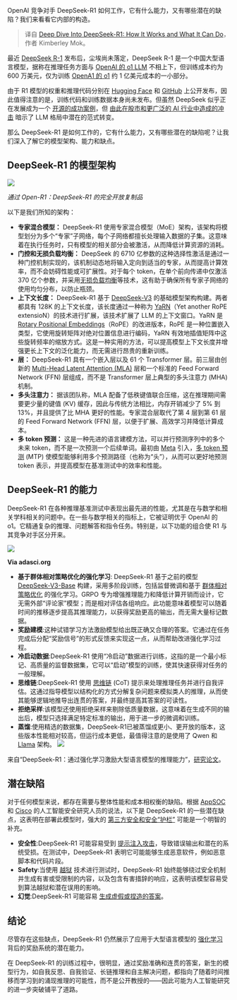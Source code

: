 
<!--
title: DeepSeek-R1深度解析：工作原理、强大功能与潜在缺陷
cover: https://cdn.thenewstack.io/media/2025/02/b0f86eb2-pexels-uma-media-2149408028-30608379.jpg
-->

OpenAI 竞争对手 DeepSeek-R1 如何工作，它有什么能力，又有哪些潜在的缺陷？我们来看看它内部的构造。

> 译自 [Deep Dive Into DeepSeek-R1: How It Works and What It Can Do](https://thenewstack.io/deep-dive-into-deepseek-r1-how-it-works-and-what-it-can-do/)，作者 Kimberley Mok。

最近 [DeepSeek R-1](https://github.com/deepseek-ai/DeepSeek-R1/blob/main/DeepSeek_R1.pdf) 发布后，尘埃尚未落定，DeepSeek R-1 是一个中国大型语言模型，据称在推理任务方面与 [OpenAI 的 o1 LLM](https://openai.com/o1/) 不相上下，但训练成本约为 600 万美元，仅为训练 [OpenA1 的 o1](https://thenewstack.io/openais-realtime-api-takes-a-bow/) 约 1 亿美元成本的一小部分。

由于 R1 模型的权重和推理代码分别在 [Hugging Face](https://huggingface.co/deepseek-ai/DeepSeek-R1) 和 [GitHub](https://github.com/deepseek-ai/DeepSeek-R1) 上公开发布，因此值得注意的是，训练代码和训练数据本身尚未发布。但虽然 DeepSeek 似乎正在发展成为一个 [开源的成功案例](https://thenewstack.io/icymi-deepseek-is-an-open-source-success-story/)，但 [由此在股市和更广泛的 AI 行业中造成的冲击](https://finance.yahoo.com/news/what-big-tech-execs-have-said-about-deepseek-as-us-contemplates-ban-140030220.html?guccounter=1&guce_referrer=aHR0cHM6Ly93d3cuZ29vZ2xlLmNvbS8&guce_referrer_sig=AQAAAG0ESvLn2vdGKx8BtC4WYJzfD7B1Sg9zRXuJKGUj5J99jeQyh2YeolPH5F5WkAifXQIaLBBoSEiSrZBnZv6lSOcSWI_7OKLcUOyUULFc5lUS8PRFzd9DBnXBoT9mP6bWqtsZWr2h1zCJefAOWuFNaX5uxrgQJw4mKhRn5BK3KnPl) 暗示了 LLM 格局中潜在的范式转变。

那么 DeepSeek-R1 是如何工作的，它有什么能力，又有哪些潜在的缺陷呢？让我们深入了解它的模型架构、能力和缺点。

## DeepSeek-R1 的模型架构

![](https://cdn.thenewstack.io/media/2025/02/31b1ccd4-deepseek-r1-architecture.png)

*通过 Open-R1：DeepSeek-R1 的完全开放复制品*

以下是我们所知的架构：

- **专家混合模型：** DeepSeek-R1 使用专家混合模型（MoE）架构，该架构将模型划分为多个“专家”子网络，每个子网络都擅长处理输入数据的子集。这意味着在执行任务时，只有模型的相关部分会被激活，从而降低计算资源的消耗。
- **门控和无损负载均衡：** DeepSeek 的 6710 亿参数的这种选择性激活是通过一种门控机制实现的，该机制动态地将输入定向到适当的专家，从而提高计算效率，而不会妨碍性能或可扩展性。对于每个 token，在单个前向传递中仅激活 370 亿个参数，并采用[无损负载均衡](https://medium.com/yugen-ai-technology-blog/deepseek-v3-advances-in-moe-load-balancing-and-multi-token-prediction-training-f6d68c59749c)等技术，这有助于确保所有专家子网络的使用均匀分布，以防止瓶颈。
- **上下文长度：** DeepSeek-R1 基于 [DeepSeek-V3](https://github.com/deepseek-ai/DeepSeek-V3) 的基础模型架构构建。两者都具有 128K 的上下文长度，该长度通过一种称为 [YaRN](https://arxiv.org/abs/2309.00071)（Yet another RoPE extensioN）的技术进行扩展，该技术扩展了 LLM 的上下文窗口。YaRN 是 [Rotary Positional Embeddings](https://medium.com/ai-insights-cobet/rotary-positional-embeddings-a-detailed-look-and-comprehensive-understanding-4ff66a874d83)（RoPE）的改进版本，RoPE 是一种位置嵌入类型，它使用旋转矩阵对绝对位置信息进行编码，YaRN 有效地插值矩阵中这些旋转频率的缩放方式。这是一种实用的方法，可以提高模型上下文长度并增强更长上下文的泛化能力，而无需进行昂贵的重新训练。
- **层：** DeepSeek-R1 具有一个嵌入层以及 61 个 Transformer 层。前三层由创新的 [Multi-Head Latent Attention (MLA)](https://planetbanatt.net/articles/mla.html) 层和一个标准的 Feed Forward Network (FFN) 层组成，而不是 Transformer 层上典型的多头注意力 (MHA) 机制。
- **多头注意力：** 据该团队称，MLA 配备了低秩键值联合压缩，这在推理期间需要更少量的键值 (KV) 缓存，因此与传统方法相比，内存开销减少了 5% 到 13%，并且提供了比 MHA 更好的性能。专家混合层取代了第 4 层到第 61 层的 Feed Forward Network (FFN) 层，以便于扩展、高效学习并降低计算成本。
- **多 token 预测：** 这是一种先进的语言建模方法，可以并行预测序列中的多个未来 token，而不是一次预测一个后续单词。最初由 [Meta](https://about.meta.com/?utm_content=inline+mention) 引入，[多 token 预测](https://medium.com/@himankvjain/accelerating-language-models-with-multi-token-prediction-9f0167232f5b) (MTP) 使模型能够利用多个预测路径（也称为“头”），从而可以更好地预测 token 表示，并提高模型在基准测试中的效率和性能。

## DeepSeek-R1 的能力

DeepSeek-R1 在各种推理基准测试中表现出最先进的性能，尤其是在与数学和相关学科相关的问题中。在一些与数学相关的指标上，它被证明优于 OpenAI 的 o1。它精通复杂的推理、问题解答和指令任务。特别是，以下功能的组合使 R1 与其竞争对手区分开来。

![](https://cdn.thenewstack.io/media/2025/02/fe514e93-deepseek-r1-rl.png)

**Via adasci.org**

- **基于群体相对策略优化的强化学习**: DeepSeek-R1 基于之前的模型 [DeepSeek-V3-Base](https://huggingface.co/deepseek-ai/DeepSeek-V3-Base) 构建，采用多阶段训练，包括监督微调和基于 [群体相对策略优化](https://medium.com/@sahin.samia/the-math-behind-deepseek-a-deep-dive-into-group-relative-policy-optimization-grpo-8a75007491ba) 的强化学习。GRPO 专为增强推理能力和降低计算开销而设计，它无需外部“评论家”模型；而是相对评估各组响应。此功能意味着模型可以随着时间的推移逐步提高其推理能力，以获得奖励更高的输出，而无需大量标记数据。
- **奖励建模**:这种试错学习方法激励模型给出既正确又合理的答案。它通过在任务完成后分配“奖励信号”的形式反馈来实现这一点，从而帮助改进强化学习过程。
- **冷启动数据**:DeepSeek-R1 使用“冷启动”数据进行训练，这指的是一个最小标记、高质量的监督数据集，它可以“启动”模型的训练，使其快速获得对任务的一般理解。
- **思维链**:DeepSeek-R1 使用 [思维链](https://www.ibm.com/think/topics/chain-of-thoughts) (CoT) 提示来处理推理任务并进行自我评估。这通过指导模型以结构化的方式分解复杂问题来模拟类人的推理，从而使其能够逻辑地推导出连贯的答案，并最终提高其答案的可读性。
- **拒绝采样**:该模型还使用拒绝采样来剔除低质量数据，这意味着在生成不同的输出后，模型只选择满足特定标准的输出，用于进一步的微调和训练。
- **蒸馏**:使用精选的数据集，DeepSeek-R1已被蒸馏成更小、更开放的版本，这些版本性能相对较高，但运行成本更低，最值得注意的是使用了 Qwen 和 [Llama](https://thenewstack.io/get-started-with-metas-llama-stack-using-conda-and-ollama/) 架构。
![](https://cdn.thenewstack.io/media/2025/02/00f776e5-deepseek-r1-distilled-models.png)

来自“DeepSeek-R1：通过强化学习激励大型语言模型的推理能力”，[研究论文](https://github.com/deepseek-ai/DeepSeek-R1/blob/main/DeepSeek_R1.pdf)。

## 潜在缺陷

对于任何模型来说，都存在需要与整体性能和成本相权衡的缺陷。根据 [AppSOC](https://www.appsoc.com/blog/testing-the-deepseek-r1-model-a-pandoras-box-of-security-risks) 和 [Cisco](https://blogs.cisco.com/security/evaluating-security-risk-in-deepseek-and-other-frontier-reasoning-models) 的人工智能安全研究人员的说法，以下是 DeepSeek-R1 的一些潜在缺点，这表明在部署此模型时，强大的 [第三方安全和安全“护栏”](https://thenewstack.io/llm-integration-pitfalls-protecting-sensitive-data-in-the-ai-age/) 可能是一个明智的补充。

- **安全性**:DeepSeek-R1 可能容易受到 [提示注入攻击](https://thenewstack.io/when-prompt-injections-attack-bing-and-ai-vulnerabilities/)，导致错误输出和潜在的系统受损。在测试中，DeepSeek-R1 表明它可能能够生成恶意软件，例如恶意脚本和代码片段。
- **Safety**:当使用 [越狱](https://www.kelacyber.com/blog/deepseek-r1-security-flaws/) 技术进行测试时，DeepSeek-R1 始终能够绕过安全机制并生成有害或受限制的内容，以及包含有害措辞的响应，这表明该模型容易受到算法越狱和潜在误用的影响。
- **幻觉**:DeepSeek-R1 可能容易 [生成虚假或捏造的答案](https://thenewstack.io/ai-agentic-evaluation-tools-help-devs-fight-hallucinations/)。

## 结论

尽管存在这些缺点，DeepSeek-R1 仍然展示了应用于大型语言模型的 [强化学习](https://www.ibm.com/think/topics/reinforcement-learning) 背后的奖励系统的潜在能力。

在 DeepSeek-R1 的训练过程中，很明显，通过奖励准确和连贯的答案，新生的模型行为，如自我反思、自我验证、长链推理和自主解决问题，都指向了随着时间推移而学习到的涌现推理的可能性，而不是公开教授的——因此可能为人工智能研究的进一步突破铺平了道路。
